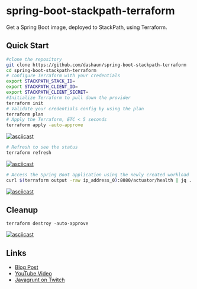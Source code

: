 # spring-boot-stackpath-terraform

Get a Spring Boot image, deployed to StackPath, using Terraform.

## Quick Start

```bash
#clone the repository
git clone https://github.com/dashaun/spring-boot-stackpath-terraform
cd spring-boot-stackpath-terraform
# configure Terraform with your credentials
export STACKPATH_STACK_ID=
export STACKPATH_CLIENT_ID=
export STACKPATH_CLIENT_SECRET=
#Initialize Terraform to pull down the provider
terraform init
# Validate your credentials config by using the plan
terraform plan
# Apply the Terraform, ETC < 5 seconds
terraform apply -auto-approve
```

[![asciicast](https://asciinema.org/a/JqexvsUYphyGVpSuEOADpfbnM.png)](https://asciinema.org/a/JqexvsUYphyGVpSuEOADpfbnM?autoplay=1&startAt=03)

```bash
# Refresh to see the status
terraform refresh
```

[![asciicast](https://asciinema.org/a/jUlDDHoeox4SXBpfFHzPPPD37.png)](https://asciinema.org/a/jUlDDHoeox4SXBpfFHzPPPD37?autoplay=1)

```bash
# Access the Spring Boot application using the newly created workload
curl $(terraform output -raw ip_address_0):8080/actuator/health | jq .
```

[![asciicast](https://asciinema.org/a/LHmJDSfJXSG9WTRDOXoYtDBc9.png)](https://asciinema.org/a/LHmJDSfJXSG9WTRDOXoYtDBc9?autoplay=1&startAt=2)

## Cleanup

```
terraform destroy -auto-approve
```

[![asciicast](https://asciinema.org/a/dK1ARCkLHZNp2UQaPozfFgNo0.png)](https://asciinema.org/a/dK1ARCkLHZNp2UQaPozfFgNo0)

## Links

- [Blog Post](https://dashaun.com/posts/spring-boot-stackpath-terraform)
- [YouTube Video](https://youtu.be/kWVv0U1Bvq0)
- [Javagrunt on Twitch](https://twitch.tv/javagrunt)